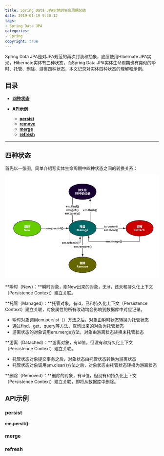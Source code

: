 ```yaml
---
title: Spring Data JPA实体的生命周期总结
date: 2019-01-19 9:30:12
tags:
- Spring Data JPA
categories:
- Spring
copyright: true
---
```

Spring Data JPA是对JPA规范的再次封装和抽象，底层使用HIbernate JPA实现，Hibernate实体有三种状态，而Spring Data JPA实体生命周期也有类似的瞬时、托管、删除、游离四种状态，本文记录对实体四种状态的理解和示例。
<!--more-->

## 目录

- [**四种状态**](#1)

- [**API示例**](#2)

  - [**persist**](#2.1)
  - [**remove**](#2.2)
  - [**merge**](#2.3)
  - [**refresh**](#2.4)

  

---

<h2 id='1'>四种状态</h2>

首先以一张图，简单介绍写实体生命周期中四种状态之间的转换关系：

![jpa-entity](/images/20190120/jpa-entity.png)

**瞬时（New）：**瞬时对象，刚New出来的对象，无id，还未和持久化上下文（Persistence Context）建立关联。

**托管（Managed）：**托管对象，有id，已和持久化上下文（Persistence Context）建立关联，对象属性的所有改动均会影响到数据库中对应记录。

 - 瞬时对象调用em.persist（）方法之后，对象由瞬时状态转换为托管状态
 - 通过find、get、query等方法，查询出来的对象为托管状态
 - 游离状态的对象调用em.merge方法，对象由游离状态转换未托管状态

**游离（Datached）：**游离对象，有id值，但没有和持久化上下文（Persistence Context）建立关联。

- 托管状态对象提交事务之后，对象状态由托管状态转换为游离状态
- 托管状态对象调用em.clear()方法之后，对象状态由托管状态转换为游离状态

**删除（Removed）：**删除的对象，有id值，但没有和持久化上下文（Persistence Context）建立关联，即将从数据库中删除。

<h2 id='2'>API示例</h2>

<h3 id='2.1'>persist</h3>

**em.persit():**

<h3 id='2.2'>merge</h3>



<h3 id='2.3'>refresh</h3>





